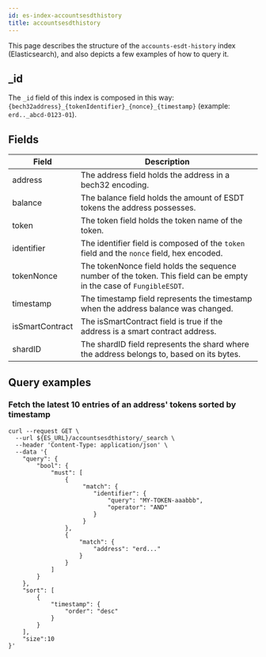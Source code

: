 ```yaml
---
id: es-index-accountsesdthistory
title: accountsesdthistory
---
```


[comment]: # (mx-abstract)

This page describes the structure of the `accounts-esdt-history` index (Elasticsearch), and also depicts a few examples of how to query it.

[comment]: # (mx-context-auto)

## _id

The `_id` field of this index is composed in this way: `{bech32address}_{tokenIdentifier}_{nonce}_{timestamp}` (example: `erd.._abcd-0123-01`).

[comment]: # (mx-context-auto)

## Fields

| Field           | Description                                                                                                         |
|-----------------|---------------------------------------------------------------------------------------------------------------------|
| address         | The address field holds the address in a bech32 encoding.                                                           |
| balance         | The balance field holds the amount of ESDT tokens the address possesses.                                            |
| token           | The token field holds the token name of the token.                                                                  |
| identifier      | The identifier field is composed of the `token` field and the `nonce` field, hex encoded.                           |
| tokenNonce      | The tokenNonce field holds the sequence number of the token. This field can be empty in the case of `FungibleESDT`. |
| timestamp       | The timestamp field represents the timestamp when the address balance was changed.                                  |
| isSmartContract | The isSmartContract field is true if the address is a smart contract address.                                       |
| shardID         | The shardID field represents the shard where the address belongs to, based on its bytes.                            |

[comment]: # (mx-context-auto)

## Query examples

[comment]: # (mx-context-auto)

### Fetch the latest 10 entries of an address' tokens sorted by timestamp

```
curl --request GET \
  --url ${ES_URL}/accountsesdthistory/_search \
  --header 'Content-Type: application/json' \
  --data '{
	"query": {
		"bool": {
			"must": [
				{
				     "match": {
                        "identifier": {
                            "query": "MY-TOKEN-aaabbb",
                            "operator": "AND"
                        }
                     }
				},
				{
					"match": {
						"address": "erd..."
					}
				}
			]
		}
	},
    "sort": [
        {
            "timestamp": {
                "order": "desc"
            }
        }
    ],
    "size":10
}'
```
